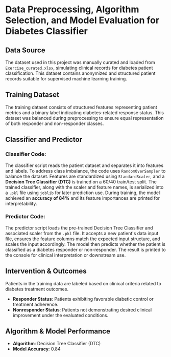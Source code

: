 # Data Preprocessing, Algorithm Selection, and Model Evaluation for Diabetes Classifier

## Data Source
The dataset used in this project was manually curated and loaded from `Exercise_curated.xlsx`, simulating clinical records for diabetes patient classification. This dataset contains anonymized and structured patient records suitable for supervised machine learning training.

## Training Dataset
The training dataset consists of structured features representing patient metrics and a binary label indicating diabetes-related response status. This dataset was balanced during preprocessing to ensure equal representation of both responder and non-responder classes.

## Classifier and Predictor

### Classifier Code:
The classifier script reads the patient dataset and separates it into features and labels. To address class imbalance, the code uses `RandomOverSampler` to balance the dataset. Features are standardized using `StandardScaler`, and a **Decision Tree Classifier (DTC)** is trained on a 60/40 train/test split. The trained classifier, along with the scaler and feature names, is serialized into a `.pkl` file using `joblib` for later prediction use. During training, the model achieved an **accuracy of 84%** and its feature importances are printed for interpretability.

### Predictor Code:
The predictor script loads the pre-trained Decision Tree Classifier and associated scaler from the `.pkl` file. It accepts a new patient's data input file, ensures the feature columns match the expected input structure, and scales the input accordingly. The model then predicts whether the patient is classified as a diabetes responder or non-responder. The result is printed to the console for clinical interpretation or downstream use.

## Intervention & Outcomes
Patients in the training data are labeled based on clinical criteria related to diabetes treatment outcomes.
- **Responder Status**: Patients exhibiting favorable diabetic control or treatment adherence.
- **Nonresponder Status**: Patients not demonstrating desired clinical improvement under the evaluated conditions.

## Algorithm & Model Performance
- **Algorithm**: Decision Tree Classifier (DTC)  
- **Model Accuracy**: 0.84
